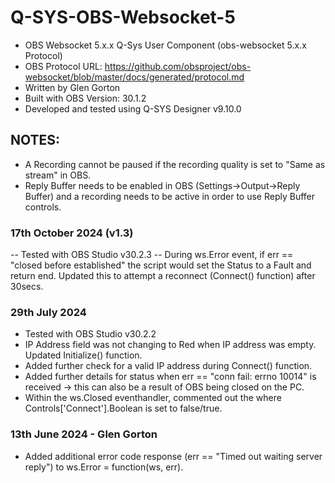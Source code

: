 # Q-SYS-OBS-Websocket-5

- OBS Websocket 5.x.x Q-Sys User Component (obs-websocket 5.x.x Protocol)
- OBS Protocol URL: https://github.com/obsproject/obs-websocket/blob/master/docs/generated/protocol.md
- Written by Glen Gorton
- Built with OBS Version: 30.1.2
- Developed and tested using Q-SYS Designer v9.10.0

## NOTES:
- A Recording cannot be paused if the recording quality is set to "Same as stream" in OBS.
- Reply Buffer needs to be enabled in OBS (Settings->Output->Reply Buffer) and a recording needs to be active in order to use Reply Buffer controls.

### 17th October 2024 (v1.3)
-- Tested with OBS Studio v30.2.3
-- During ws.Error event, if err == "closed before established" the script would set the Status to a Fault and return end. Updated this to attempt a reconnect (Connect() function) after 30secs.

### 29th July 2024
- Tested with OBS Studio v30.2.2
- IP Address field was not changing to Red when IP address was empty. Updated Initialize() function.
- Added further check for a valid IP address during Connect() function.
- Added further details for status when err == "conn fail: errno 10014" is received -> this can also be a result of OBS being closed on the PC.
- Within the ws.Closed eventhandler, commented out the where Controls['Connect'].Boolean is set to false/true.

### 13th June 2024 - Glen Gorton
- Added additional error code response (err == "Timed out waiting server reply") to ws.Error = function(ws, err).